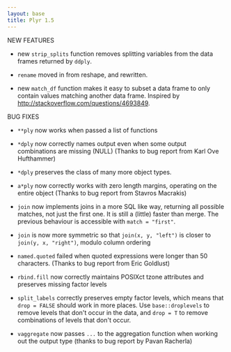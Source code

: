 ```yaml
---
layout: base
title: Plyr 1.5
---
```


NEW FEATURES

* new `strip_splits` function removes splitting variables from the data frames
 returned by `ddply`.

* `rename` moved in from reshape, and rewritten.

* new `match_df` function makes it easy to subset a data frame to only contain
 values matching another data frame. Inspired by
 http://stackoverflow.com/questions/4693849.

BUG FIXES

* `**ply` now works when passed a list of functions

* `*dply` now correctly names output even when some output combinations are
 missing (NULL) (Thanks to bug report from Karl Ove Hufthammer)

* `*dply` preserves the class of many more object types.

* `a*ply` now correctly works with zero length margins, operating on the
 entire object (Thanks to bug report from Stavros Macrakis)

* `join` now implements joins in a more SQL like way, returning all possible
 matches, not just the first one. It is still a (little) faster than merge.
 The previous behaviour is accessible with `match = "first"`.

* `join` is now more symmetric so that `join(x, y, "left")` is closer to
 `join(y, x, "right")`, modulo column ordering

* `named.quoted` failed when quoted expressions were longer than 50
 characters. (Thanks to bug report from Eric Goldlust)

* `rbind.fill` now correctly maintains POSIXct tzone attributes and preserves
 missing factor levels

* `split_labels` correctly preserves empty factor levels, which means that
 `drop = FALSE` should work in more places. Use `base::droplevels` to remove
 levels that don't occur in the data, and `drop = T` to remove combinations
 of levels that don't occur.

* `vaggregate` now passes `...` to the aggregation function when working out
 the output type (thanks to bug report by Pavan Racherla)
